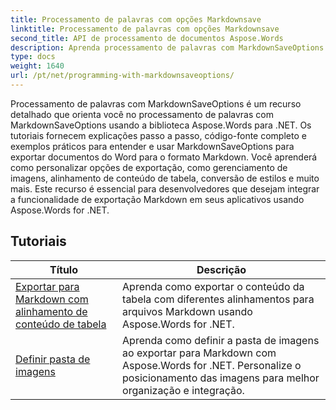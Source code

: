 ```yaml
---
title: Processamento de palavras com opções Markdownsave
linktitle: Processamento de palavras com opções Markdownsave
second_title: API de processamento de documentos Aspose.Words
description: Aprenda processamento de palavras com MarkdownSaveOptions em Aspose.Words for .NET. Tutoriais detalhados com código de exemplo para salvar documentos do Word no formato Markdown.
type: docs
weight: 1640
url: /pt/net/programming-with-markdownsaveoptions/
---
```


Processamento de palavras com MarkdownSaveOptions é um recurso detalhado que orienta você no processamento de palavras com MarkdownSaveOptions usando a biblioteca Aspose.Words para .NET. Os tutoriais fornecem explicações passo a passo, código-fonte completo e exemplos práticos para entender e usar MarkdownSaveOptions para exportar documentos do Word para o formato Markdown. Você aprenderá como personalizar opções de exportação, como gerenciamento de imagens, alinhamento de conteúdo de tabela, conversão de estilos e muito mais. Este recurso é essencial para desenvolvedores que desejam integrar a funcionalidade de exportação Markdown em seus aplicativos usando Aspose.Words for .NET.

 ## Tutoriais
| Título | Descrição |
| --- | --- |
| [Exportar para Markdown com alinhamento de conteúdo de tabela](./export-into-markdown-with-table-content-alignment/) | Aprenda como exportar o conteúdo da tabela com diferentes alinhamentos para arquivos Markdown usando Aspose.Words for .NET. |
| [Definir pasta de imagens](./set-images-folder/) | Aprenda como definir a pasta de imagens ao exportar para Markdown com Aspose.Words for .NET. Personalize o posicionamento das imagens para melhor organização e integração.|